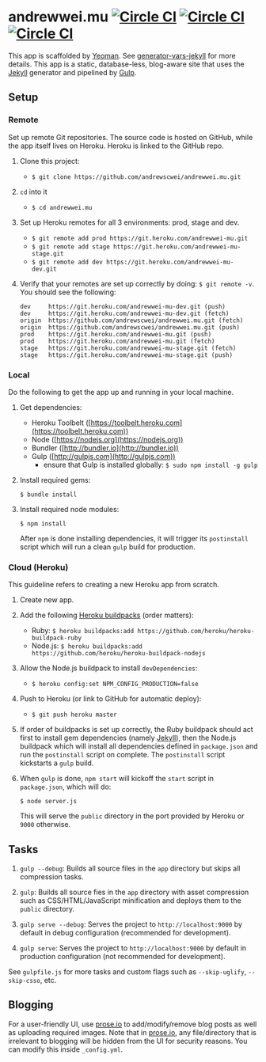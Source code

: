# andrewwei.mu [![Circle CI](https://circleci.com/gh/andrewscwei/andrewwei.mu/tree/master.svg?style=svg)](https://circleci.com/gh/andrewscwei/andrewwei.mu/tree/master) [![Circle CI](https://circleci.com/gh/andrewscwei/andrewwei.mu/tree/staging.svg?style=svg)](https://circleci.com/gh/andrewscwei/andrewwei.mu/tree/staging) [![Circle CI](https://circleci.com/gh/andrewscwei/andrewwei.mu/tree/development.svg?style=svg)](https://circleci.com/gh/andrewscwei/andrewwei.mu/tree/development)

This app is scaffolded by [Yeoman](http://yeoman.io). See [generator-vars-jekyll](https://github.com/VARIANTE/generator-vars-jekyll.git) for more details. This app is a static, database-less, blog-aware site that uses the [Jekyll](http://jekyllrb.com) generator and pipelined by [Gulp](http://gulpjs.com).

## Setup

### Remote

Set up remote Git repositories. The source code is hosted on GitHub, while the app itself lives on Heroku. Heroku is linked to the GitHub repo.

1.  Clone this project:
    -   ```$ git clone https://github.com/andrewscwei/andrewwei.mu.git```

2.  ```cd``` into it
    -   ```$ cd andrewwei.mu```

3.  Set up Heroku remotes for all 3 environments: prod, stage and dev.
    -   ```$ git remote add prod https://git.heroku.com/andrewwei-mu.git```
    -   ```$ git remote add stage https://git.heroku.com/andrewwei-mu-stage.git```
    -   ```$ git remote add dev https://git.heroku.com/andrewwei-mu-dev.git```

4.  Verify that your remotes are set up correctly by doing: ```$ git remote -v```. You should see the following:
    ```
    dev     https://git.heroku.com/andrewwei-mu-dev.git (push)
    dev     https://git.heroku.com/andrewwei-mu-dev.git (fetch)
    origin  https://github.com/andrewscwei/andrewwei.mu.git (fetch)
    origin  https://github.com/andrewscwei/andrewwei.mu.git (push)
    prod    https://git.heroku.com/andrewwei-mu.git (push)
    prod    https://git.heroku.com/andrewwei-mu.git (fetch)
    stage   https://git.heroku.com/andrewwei-mu-stage.git (fetch)
    stage   https://git.heroku.com/andrewwei-mu-stage.git (push)
    ```

### Local

Do the following to get the app up and running in your local machine.

1.  Get dependencies:
    - Heroku Toolbelt ([https://toolbelt.heroku.com](https://toolbelt.heroku.com))
    - Node ([https://nodejs.org](https://nodejs.org))
    - Bundler ([http://bundler.io](http://bundler.io))
    - Gulp ([http://gulpjs.com](http://gulpjs.com))
        - ensure that Gulp is installed globally: ```$ sudo npm install -g gulp```

2.  Install required gems:
    ```
    $ bundle install
    ```

3.  Install required node modules:
    ```
    $ npm install
    ```
    After ```npm``` is done installing dependencies, it will trigger its ```postinstall``` script which will run a clean ```gulp``` build for production.

### Cloud (Heroku)

This guideline refers to creating a new Heroku app from scratch.

1.  Create new app.

2.  Add the following [Heroku buildpacks](https://devcenter.heroku.com/articles/buildpacks) (order matters):
    - Ruby: ```$ heroku buildpacks:add https://github.com/heroku/heroku-buildpack-ruby```
    - Node.js: ```$ heroku buildpacks:add https://github.com/heroku/heroku-buildpack-nodejs```

3.  Allow the Node.js buildpack to install ```devDependencies```:
    - ```$ heroku config:set NPM_CONFIG_PRODUCTION=false```

4.  Push to Heroku (or link to GitHub for automatic deploy):
    - ```$ git push heroku master```

5.  If order of buildpacks is set up correctly, the Ruby buildpack should act first to install gem dependencies (namely [Jekyll](http://jekyllrb.com)), then the Node.js buildpack which will install all dependencies defined in ```package.json``` and run the ```postinstall``` script on complete. The ```postinstall``` script kickstarts a ```gulp``` build.

6.  When ```gulp``` is done, ```npm start``` will kickoff the ```start``` script in ```package.json```, which will do:
    ```
    $ node server.js
    ```
    This will serve the ```public``` directory in the port provided by Heroku or ```9000``` otherwise.

## Tasks

1.  ```gulp --debug```: Builds all source files in the ```app``` directory but skips all compression tasks.

2.  ```gulp```: Builds all source fies in the ```app``` directory with asset compression such as CSS/HTML/JavaScript minification and deploys them to the ```public``` directory.

3.  ```gulp serve --debug```: Serves the project to ```http://localhost:9000``` by default in debug configuration (recommended for development).

4.  ```gulp serve```: Serves the project to ```http://localhost:9000``` by default in production configuration (not recommended for development).

See ```gulpfile.js``` for more tasks and custom flags such as ```--skip-uglify```, ```--skip-csso```, etc.

## Blogging

For a user-friendly UI, use [prose.io](http://prose.io) to add/modify/remove blog posts as well as uploading required images. Note that in [prose.io](http://prose.io), any file/directory that is irrelevant to blogging will be hidden from the UI for security reasons. You can modify this inside ```_config.yml```.

